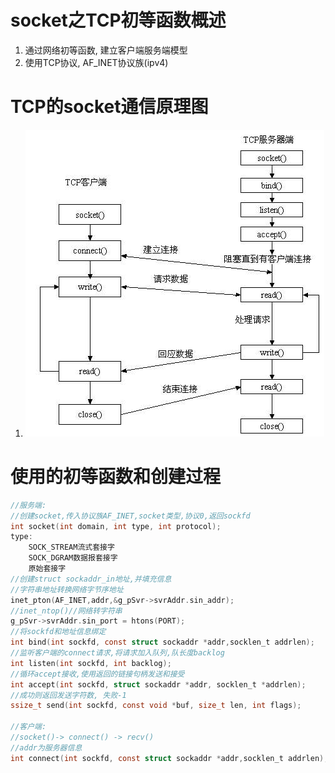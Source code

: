 # socket之TCP初等函数概述
1. 通过网络初等函数, 建立客户端服务端模型
2. 使用TCP协议, AF_INET协议族(ipv4)

# TCP的socket通信原理图
1. ![TCP客户端服务端通信过程](TCP客户端服务端通信过程.jpg)

# 使用的初等函数和创建过程
```c
//服务端:
//创建socket,传入协议族AF_INET,socket类型,协议0,返回sockfd
int socket(int domain, int type, int protocol);
type:
	SOCK_STREAM流式套接字
    SOCK_DGRAM数据报套接字
    原始套接字
//创建struct sockaddr_in地址,并填充信息
//字符串地址转换网络字节序地址
inet_pton(AF_INET,addr,&g_pSvr->svrAddr.sin_addr);
//inet_ntop()//网络转字符串
g_pSvr->svrAddr.sin_port = htons(PORT);
//将sockfd和地址信息绑定
int bind(int sockfd, const struct sockaddr *addr,socklen_t addrlen);
//监听客户端的connect请求,将请求加入队列,队长度backlog
int listen(int sockfd, int backlog);
//循环accept接收,使用返回的链接句柄发送和接受
int accept(int sockfd, struct sockaddr *addr, socklen_t *addrlen);
//成功则返回发送字符数, 失败-1
ssize_t send(int sockfd, const void *buf, size_t len, int flags);

//客户端:
//socket()-> connect() -> recv()
//addr为服务器信息
int connect(int sockfd, const struct sockaddr *addr,socklen_t addrlen);
```

